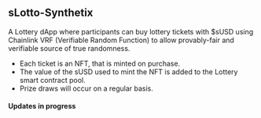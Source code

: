 ## sLotto-Synthetix

A Lottery dApp where participants can buy lottery tickets with $sUSD using Chainlink VRF (Verifiable Random Function) to allow provably-fair and verifiable source of true randomness.

- Each ticket is an NFT, that is minted on purchase. 
- The value of the sUSD used to mint the NFT is added to the Lottery smart contract pool. 
- Prize draws will occur on a regular basis. 

#### Updates in progress
